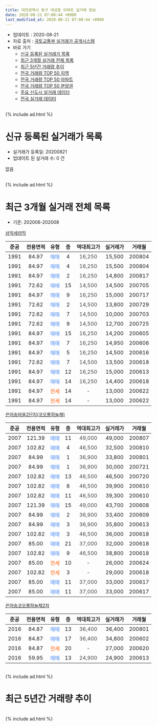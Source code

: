 ```yaml
---
title: 대전광역시 동구 대성동 아파트 실거래 정보
date: 2020-08-21 07:00:44 +0900
last_modified_at: 2020-08-21 07:00:44 +0900
---
```


* 업데이트 : 2020-08-21
* 자료 출처 : [국토교통부 실거래가 공개시스템](http://rt.molit.go.kr)
* 바로 가기
    * [신규 등록된 실거래가 목록](#신규-등록된-실거래가-목록)
    * [최근 3개월 실거래 전체 목록](#최근-3개월-실거래-전체-목록)
    * [최근 5년간 거래량 추이](#최근-5년간-거래량-추이)
    * [전국 거래량 TOP 50 지역](https://inasie.github.io/apt-trade-info/최근-3개월-전국에서-가장-거래가-많이-발생한-지역)
    * [전국 거래량 TOP 50 아파트](https://inasie.github.io/apt-trade-info/최근-3개월-전국에서-가장-거래가-많이-발생한-아파트)
    * [전국 거래량 TOP 50 분양권](https://inasie.github.io/apt-trade-info/최근-3개월-전국에서-가장-거래가-많이-발생한-분양권)
    * [주요 신도시 실거래 데이터](https://inasie.github.io/apt-trade-info/주요-신도시)
    * [전국 실거래 데이터](https://inasie.github.io/apt-trade-info/전국)
<br>
{% include ad.html %}
<br>

# 신규 등록된 실거래가 목록
* 실거래가 등록일: 20200821
* 업데이트 된 실거래 수: 0 건

없음

<br>
{% include ad.html %}
<br>

# 최근 3개월 실거래 전체 목록
* 기준: 202006-202008


[삼익세라믹](https://search.naver.com/search.naver?query=%EB%8C%80%EC%A0%84%EA%B4%91%EC%97%AD%EC%8B%9C+%EB%8F%99%EA%B5%AC+%EB%8C%80%EC%84%B1%EB%8F%99+%EC%82%BC%EC%9D%B5%EC%84%B8%EB%9D%BC%EB%AF%B9)

|준공|전용면적|유형|층|역대최고가|실거래가|거래월|
|:---:|:---:|:---:|:---:|:---:|:---:|:---:|
|1991|84.97|<span style="color:#4285f3">매매</span>|4|<span style="color:#444444">16,250</span>|15,500|200804|
|1991|84.97|<span style="color:#4285f3">매매</span>|4|<span style="color:#444444">16,250</span>|15,500|200804|
|1991|84.97|<span style="color:#4285f3">매매</span>|2|<span style="color:#444444">16,250</span>|14,800|200817|
|1991|72.62|<span style="color:#4285f3">매매</span>|15|<span style="color:#444444">14,500</span>|14,500|200705|
|1991|84.97|<span style="color:#4285f3">매매</span>|9|<span style="color:#444444">16,250</span>|15,000|200717|
|1991|72.62|<span style="color:#4285f3">매매</span>|2|<span style="color:#444444">14,500</span>|13,800|200729|
|1991|72.62|<span style="color:#4285f3">매매</span>|7|<span style="color:#444444">14,500</span>|10,000|200703|
|1991|72.62|<span style="color:#4285f3">매매</span>|9|<span style="color:#444444">14,500</span>|12,700|200725|
|1991|84.97|<span style="color:#4285f3">매매</span>|15|<span style="color:#444444">16,250</span>|14,200|200605|
|1991|84.97|<span style="color:#4285f3">매매</span>|7|<span style="color:#444444">16,250</span>|14,950|200606|
|1991|84.97|<span style="color:#4285f3">매매</span>|5|<span style="color:#444444">16,250</span>|14,500|200616|
|1991|72.62|<span style="color:#4285f3">매매</span>|7|<span style="color:#444444">14,500</span>|13,500|200618|
|1991|84.97|<span style="color:#4285f3">매매</span>|12|<span style="color:#444444">16,250</span>|15,000|200613|
|1991|84.97|<span style="color:#4285f3">매매</span>|14|<span style="color:#444444">16,250</span>|14,400|200618|
|1991|84.97|<span style="color:#ff5a00">전세</span>|14|<span style="color:#444444">-</span>|13,000|200622|
|1991|84.97|<span style="color:#ff5a00">전세</span>|14|<span style="color:#444444">-</span>|13,000|200622|

[은어송마을2단지(코오롱하늘채)](https://search.naver.com/search.naver?query=%EB%8C%80%EC%A0%84%EA%B4%91%EC%97%AD%EC%8B%9C+%EB%8F%99%EA%B5%AC+%EB%8C%80%EC%84%B1%EB%8F%99+%EC%9D%80%EC%96%B4%EC%86%A1%EB%A7%88%EC%9D%842%EB%8B%A8%EC%A7%80%28%EC%BD%94%EC%98%A4%EB%A1%B1%ED%95%98%EB%8A%98%EC%B1%84%29)

|준공|전용면적|유형|층|역대최고가|실거래가|거래월|
|:---:|:---:|:---:|:---:|:---:|:---:|:---:|
|2007|121.39|<span style="color:#4285f3">매매</span>|11|<span style="color:#444444">49,000</span>|49,000|200807|
|2007|102.82|<span style="color:#4285f3">매매</span>|4|<span style="color:#444444">46,500</span>|32,500|200810|
|2007|84.99|<span style="color:#4285f3">매매</span>|1|<span style="color:#444444">36,900</span>|33,800|200801|
|2007|84.99|<span style="color:#4285f3">매매</span>|1|<span style="color:#444444">36,900</span>|30,000|200721|
|2007|102.82|<span style="color:#4285f3">매매</span>|13|<span style="color:#444444">46,500</span>|46,500|200720|
|2007|102.82|<span style="color:#4285f3">매매</span>|8|<span style="color:#444444">46,500</span>|39,900|200610|
|2007|102.82|<span style="color:#4285f3">매매</span>|11|<span style="color:#444444">46,500</span>|39,300|200610|
|2007|121.39|<span style="color:#4285f3">매매</span>|15|<span style="color:#444444">49,000</span>|43,700|200608|
|2007|84.99|<span style="color:#4285f3">매매</span>|2|<span style="color:#444444">36,900</span>|33,400|200609|
|2007|84.99|<span style="color:#4285f3">매매</span>|3|<span style="color:#444444">36,900</span>|35,800|200613|
|2007|102.82|<span style="color:#4285f3">매매</span>|3|<span style="color:#444444">46,500</span>|36,000|200618|
|2007|85.00|<span style="color:#4285f3">매매</span>|21|<span style="color:#444444">37,000</span>|32,000|200618|
|2007|102.82|<span style="color:#4285f3">매매</span>|9|<span style="color:#444444">46,500</span>|38,800|200618|
|2007|85.00|<span style="color:#ff5a00">전세</span>|10|<span style="color:#444444">-</span>|26,000|200624|
|2007|102.82|<span style="color:#ff5a00">전세</span>|3|<span style="color:#444444">-</span>|29,000|200618|
|2007|85.00|<span style="color:#4285f3">매매</span>|11|<span style="color:#444444">37,000</span>|33,000|200617|
|2007|85.00|<span style="color:#4285f3">매매</span>|11|<span style="color:#444444">37,000</span>|33,000|200617|

[은어송코오롱하늘채2차](https://search.naver.com/search.naver?query=%EB%8C%80%EC%A0%84%EA%B4%91%EC%97%AD%EC%8B%9C+%EB%8F%99%EA%B5%AC+%EB%8C%80%EC%84%B1%EB%8F%99+%EC%9D%80%EC%96%B4%EC%86%A1%EC%BD%94%EC%98%A4%EB%A1%B1%ED%95%98%EB%8A%98%EC%B1%842%EC%B0%A8)

|준공|전용면적|유형|층|역대최고가|실거래가|거래월|
|:---:|:---:|:---:|:---:|:---:|:---:|:---:|
|2016|84.87|<span style="color:#4285f3">매매</span>|13|<span style="color:#444444">36,400</span>|36,400|200801|
|2016|84.87|<span style="color:#4285f3">매매</span>|17|<span style="color:#444444">36,400</span>|34,800|200602|
|2016|84.87|<span style="color:#ff5a00">전세</span>|20|<span style="color:#444444">-</span>|27,000|200620|
|2016|59.95|<span style="color:#4285f3">매매</span>|13|<span style="color:#444444">24,900</span>|24,900|200613|


<br>
{% include ad.html %}
<br>

# 최근 5년간 거래량 추이


<div style="width:100%;">
    <canvas id="deal_progress" height="200"></canvas>
</div>

<script>
new Chart(document.getElementById("deal_progress"), {
    type: 'line',
    data: {
        labels: ['201508','201509','201510','201511','201512','201601','201602','201603','201604','201605','201606','201607','201608','201609','201610','201611','201612','201701','201702','201703','201704','201705','201706','201707','201708','201709','201710','201711','201712','201801','201802','201803','201804','201805','201806','201807','201808','201809','201810','201811','201812','201901','201902','201903','201904','201905','201906','201907','201908','201909','201910','201911','201912','202001','202002','202003','202004','202005','202006','202007','202008'],
        datasets: [{
            label: '매매',
            pointRadius: 1,
            data: [9, 11, 11, 12, 12, 12, 13, 13, 9, 8, 9, 9, 11, 13, 19, 20, 10, 5, 16, 13, 10, 11, 9, 13, 5, 11, 13, 6, 7, 6, 14, 12, 8, 7, 4, 4, 7, 10, 13, 8, 12, 5, 10, 9, 13, 6, 15, 11, 43, 32, 19, 29, 18, 9, 23, 20, 22, 18, 18, 7, 7],
            borderColor: "rgba(255, 201, 14, 1)",
            backgroundColor: "rgba(255, 201, 14, 0.5)",
            fill: false,
            lineTension: 0
        },{
            label: '전월세',
            pointRadius: 1,
            data: [4, 2, 5, 6, 2, 4, 10, 4, 3, 6, 5, 8, 15, 15, 28, 19, 18, 8, 14, 5, 6, 3, 1, 7, 7, 4, 3, 7, 3, 5, 7, 3, 3, 2, 3, 3, 2, 6, 10, 10, 4, 9, 9, 8, 6, 4, 4, 4, 10, 11, 7, 6, 9, 10, 11, 9, 2, 3, 5, 0, 0],
            borderColor: "rgba(0, 141, 185, 1)",
            backgroundColor: "rgba(0, 141, 185, 0.5)",
            fill: false,
            lineTension: 0
        }
        ]
    },
    options: {
        responsive: true,
        title: {
            display: false
        },
        tooltips: {
            mode: 'index',
            intersect: false
        },
        hover: {
            mode: 'nearest',
            intersect: true
        },
        scales: {
            xAxes: [{
                display: true,
                scaleLabel: {
                    display: true,
                    labelString: '년/월'
                }
            }],
            yAxes: [{
                display: true,
                ticks: {
                    suggestedMin: 0,
                },
                scaleLabel: {
                    display: true,
                    labelString: '실거래 수'
                }
            }]
        }
    }
});

</script>


<br>
{% include ad.html %}
<br>

